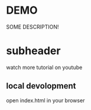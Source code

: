 # DEMO
SOME DESCRIPTION!

# subheader

watch more tutorial on youtube

## local devolopment
open index.html in your browser
